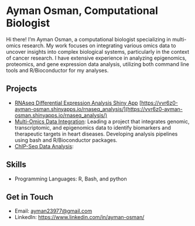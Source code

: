 # Ayman Osman, Computational Biologist
Hi there! I’m Ayman Osman, a computational biologist specializing in multi-omics research. My work focuses on integrating various omics data to uncover insights into complex biological systems, particularly in the context of cancer research. I have extensive experience in analyzing epigenomics, proteomics, and gene expression data analysis, utilizing both command line tools and R/Bioconductor for my analyses.

## Projects
- [RNAseq Differential Expression Analysis Shiny App](https://github.com/osman12345/RNAseq_analysis)
  [https://vvr6z0-ayman-osman.shinyapps.io/rnaseq_analysis/](https://vvr6z0-ayman-osman.shinyapps.io/rnaseq_analysis/)
- [Multi-Omics Data Integration](https://github.com/osman12345/Multi-Omics-Data-Integration): Leading a project that integrates genomic, transcriptomic, and epigenomics data to identify biomarkers and therapeutic targets in heart diseases. Developing analysis pipelines using bash and R/Bioconductor packages.
- [ChIP-Seq Data Analysis](https://github.com/osman12345/ChIP-Seq-Data-Analysis):
## Skills
- Programming Languages: R, Bash, and python

## Get in Touch
- Email: ayman23977@gmail.com
- LinkedIn: https://www.linkedin.com/in/ayman-osman/

  
